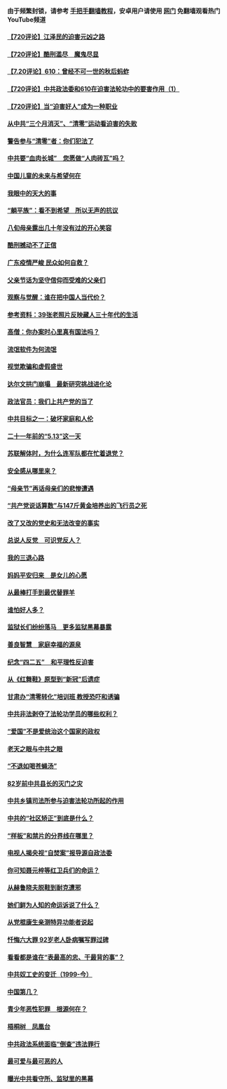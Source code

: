 #### 由于频繁封锁，请参考 [手把手翻墙教程](https://github.com/gfw-breaker/guides/wiki/)，安卓用户请使用 [网门](https://github.com/gfw-breaker/nogfw/blob/master/dl.md?t=07201700) 免翻墙观看热门YouTube频道 

#### [【720评论】江泽民的迫害元凶之路](../pages/19/428315.md?t=07201700) 

#### [【720评论】酷刑滥尽　魔鬼尽显](../pages/19/428318.md?t=07201700) 

#### [【7.20评论】610：曾经不可一世的秋后蚂蚱](../pages/19/427679.md?t=07201700) 

#### [【720评论】中共政法委和610在迫害法轮功中的要害作用（1）](../pages/19/428311.md?t=07201700) 

#### [【720评论】当“迫害好人”成为一种职业](../pages/19/428310.md?t=07201700) 

#### [从中共“三个月消灭”、“清零”运动看迫害的失败](../pages/19/428268.md?t=07201700) 

#### [警告参与“清零”者：你们犯法了](../pages/19/428270.md?t=07201700) 

#### [中共要“血肉长城”　您愿做“人肉砖瓦”吗？](../pages/19/427882.md?t=07201700) 

#### [中国儿童的未来与希望何在](../pages/19/427680.md?t=07201700) 

#### [我眼中的天大的事](../pages/19/427619.md?t=07201700) 

#### [“躺平族”：看不到希望　所以无声的抗议](../pages/19/427464.md?t=07201700) 

#### [八旬母亲露出几十年没有过的开心笑容](../pages/19/427429.md?t=07201700) 

#### [酷刑撼动不了正信](../pages/19/427414.md?t=07201700) 

#### [广东疫情严峻 民众如何自救？](../pages/19/427311.md?t=07201700) 

#### [父亲节话为坚守信仰而受难的父亲们](../pages/19/427033.md?t=07201700) 

#### [观察与觉醒：谁在把中国人当代价？](../pages/19/426987.md?t=07201700) 

#### [参考资料：39张老照片反映藏人三十年代的生活](../pages/19/426471.md?t=07201700) 

#### [高僧：你办案时心里真有国法吗？](../pages/19/426530.md?t=07201700) 

#### [流氓软件为何流氓](../pages/19/426531.md?t=07201700) 

#### [视觉欺骗和虚假盛世](../pages/19/426443.md?t=07201700) 

#### [达尔文拱门崩塌　最新研究挑战进化论](../pages/19/426009.md?t=07201700) 

#### [政法官员：我们上共产党的当了](../pages/19/425351.md?t=07201700) 

#### [中共目标之一：破坏家庭和人伦](../pages/19/424454.md?t=07201700) 

#### [二十一年前的“5.13”这一天](../pages/19/424814.md?t=07201700) 

#### [苏联解体时，为什么连军队都在忙着退党？](../pages/19/424335.md?t=07201700) 

#### [安全感从哪里来？](../pages/19/424336.md?t=07201700) 

#### [“母亲节”再话母亲们的悲惨遭遇](../pages/19/424234.md?t=07201700) 

#### [“共产党说话算数”与147斤黄金培养出的飞行员之死](../pages/19/424115.md?t=07201700) 

#### [改了又改的党史和无法改变的事实](../pages/19/424037.md?t=07201700) 

#### [总说人反党　可识党反人？](../pages/19/423820.md?t=07201700) 

#### [我的三退心路](../pages/19/423876.md?t=07201700) 

#### [妈妈平安归来　是女儿的心愿](../pages/19/423947.md?t=07201700) 

#### [从最棒打手到最优替罪羊](../pages/19/423819.md?t=07201700) 

#### [谁怕好人多？](../pages/19/423774.md?t=07201700) 

#### [监狱长们纷纷落马　更多监狱黑幕暴露](../pages/19/423787.md?t=07201700) 

#### [善良智慧　家庭幸福的源泉](../pages/19/423632.md?t=07201700) 

#### [纪念“四二五”　和平理性反迫害](../pages/19/423660.md?t=07201700) 

#### [从《红舞鞋》原型到“新冠”后遗症](../pages/19/423509.md?t=07201700) 

#### [甘肃办“清零转化”培训班 教授恐吓和诱骗](../pages/19/423498.md?t=07201700) 

#### [中共非法剥夺了法轮功学员的哪些权利？](../pages/19/423392.md?t=07201700) 

#### [“爱国”不是爱统治这个国家的政权](../pages/19/423029.md?t=07201700) 

#### [老天之眼与中共之眼](../pages/19/423378.md?t=07201700) 

#### [“不退如喝苍蝇汤”](../pages/19/423287.md?t=07201700) 

#### [82岁前中共县长的灭门之灾](../pages/19/423055.md?t=07201700) 

#### [中共乡镇司法所参与迫害法轮功所起的作用](../pages/19/423064.md?t=07201700) 

#### [中共的“社区矫正”到底是什么？](../pages/19/422870.md?t=07201700) 

#### [“样板”和禁片的分界线在哪里？](../pages/19/422704.md?t=07201700) 

#### [电视人揭央视“自焚案”报导源自政法委](../pages/19/422770.md?t=07201700) 

#### [你可知聂元梓等红卫兵们的命运？](../pages/19/422848.md?t=07201700) 

#### [从赫鲁晓夫脱鞋到耐克遭邪](../pages/19/422826.md?t=07201700) 

#### [她们鲜为人知的命运诉说了什么？](../pages/19/422754.md?t=07201700) 

#### [从党棍康生亲测特异功能者说起](../pages/19/422657.md?t=07201700) 

#### [忏悔六大罪 92岁老人卧病嘱写罪过碑](../pages/19/422750.md?t=07201700) 

#### [看看都是谁在“表最高的忠、干最背的事”？](../pages/19/422703.md?t=07201700) 

#### [中共奴工史的变迁（1999-今）](../pages/19/422656.md?t=07201700) 

#### [中国第几？](../pages/19/422496.md?t=07201700) 

#### [青少年恶性犯罪　根源何在？](../pages/19/422449.md?t=07201700) 

#### [梧桐树　凤凰台](../pages/19/422442.md?t=07201700) 

#### [中共政法系统面临“倒查”违法罪行](../pages/19/422497.md?t=07201700) 

#### [最可爱与最可恶的人](../pages/19/422448.md?t=07201700) 

#### [曝光中共看守所、监狱里的黑幕](../pages/19/422390.md?t=07201700) 

